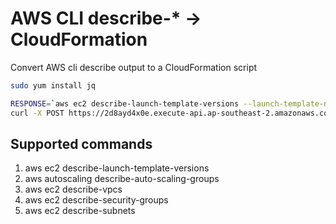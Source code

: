 # AWS CLI describe-* -> CloudFormation
Convert AWS cli describe output to a CloudFormation script 
```bash
sudo yum install jq

RESPONSE=`aws ec2 describe-launch-template-versions --launch-template-name test`
curl -X POST https://2d8ayd4x0e.execute-api.ap-southeast-2.amazonaws.com/test -d "$RESPONSE"|jq .body
```

## Supported commands
1. aws ec2 describe-launch-template-versions
2. aws autoscaling describe-auto-scaling-groups
3. aws ec2 describe-vpcs
4. aws ec2 describe-security-groups
5. aws ec2 describe-subnets
